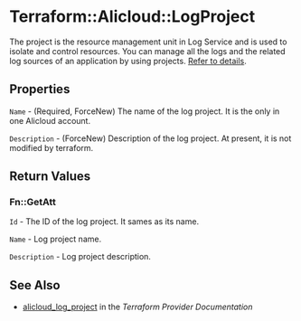 # Terraform::Alicloud::LogProject

The project is the resource management unit in Log Service and is used to isolate and control resources.
You can manage all the logs and the related log sources of an application by using projects. [Refer to details](https://www.alibabacloud.com/help/doc-detail/48873.htm).

## Properties

`Name` - (Required, ForceNew) The name of the log project. It is the only in one Alicloud account.

`Description` - (ForceNew) Description of the log project. At present, it is not modified by terraform.


## Return Values

### Fn::GetAtt

`Id` - The ID of the log project. It sames as its name.

`Name` - Log project name.

`Description` - Log project description.

## See Also

* [alicloud_log_project](https://www.terraform.io/docs/providers/alicloud/r/log_project.html) in the _Terraform Provider Documentation_